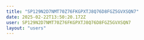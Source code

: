 ```yaml
---
title: "SP129N2D7NMT70Z76FKGPXTJ8Q76D8FGZ5GVXSQN7"
date: 2025-02-22T13:50:20.172Z
user: SP129N2D7NMT70Z76FKGPXTJ8Q76D8FGZ5GVXSQN7
layout: "users"
---
```

    